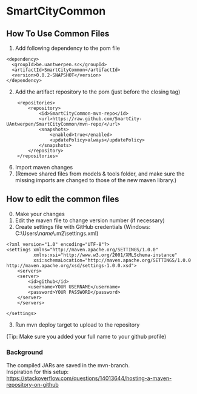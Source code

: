 # SmartCityCommon

## How To Use Common Files
1. Add following dependency to the pom file
```
<dependency>
  <groupId>be.uantwerpen.sc</groupId>
  <artifactId>SmartCityCommon</artifactId>
  <version>0.0.2-SNAPSHOT</version>
</dependency>
```
2. Add the artifact repository to the pom (just before the closing tag)
```
    <repositories>
        <repository>
            <id>SmartCityCommon-mvn-repo</id>
            <url>https://raw.github.com/SmartCity-UAntwerpen/SmartCityCommon/mvn-repo/</url>
            <snapshots>
                <enabled>true</enabled>
                <updatePolicy>always</updatePolicy>
            </snapshots>
        </repository>
    </repositories>
```
6. Import maven changes
7. (Remove shared files from models & tools folder, and make sure the missing imports are changed to those of the new maven library.)

## How to edit the common files 
0. Make your changes
1. Edit the maven file to change version number (if necessary)
2. Create settings file with GitHub credentials (Windows: C:\Users\\_name_\\.m2\settings.xml)
```
<?xml version="1.0" encoding="UTF-8"?>
<settings xmlns="http://maven.apache.org/SETTINGS/1.0.0"
          xmlns:xsi="http://www.w3.org/2001/XMLSchema-instance"
          xsi:schemaLocation="http://maven.apache.org/SETTINGS/1.0.0 http://maven.apache.org/xsd/settings-1.0.0.xsd">
	<servers>
	<server>
		<id>github</id>
		<username>YOUR USERNAME</username>
		<password>YOUR PASSWORD</password>
	</server>
	</servers>
	
</settings>
```
3. Run mvn deploy target to upload to the repository  

(Tip: Make sure you added your full name to your github profile)


### Background 
The compiled JARs are saved in the mvn-branch.  
Inspiration for this setup: https://stackoverflow.com/questions/14013644/hosting-a-maven-repository-on-github
